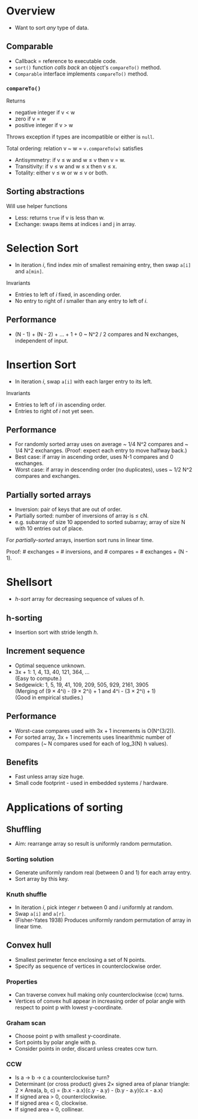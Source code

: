 # Overview
* Want to sort *any* type of data.

## Comparable
* Callback = reference to executable code.
* `sort()` function *calls back* an object's `compareTo()` method.
* `Comparable` interface implements `compareTo()` method.

### `compareTo()`
Returns

* negative integer if v < w
* zero if v = w
* positive integer if v > w

Throws exception if types are incompatible or either is `null`.

Total ordering: relation v ~ w = `v.compareTo(w)` satisfies

* Antisymmetry: if v &le; w and w &le; v then v = w.
* Transitivity: if v &le; w and w &le; x then v &le; x.
* Totality: either v &le; w or w &le; v or both.

## Sorting abstractions
Will use helper functions 

* Less: returns `true` if v is less than w.
* Exchange: swaps items at indices i and j in array.

# Selection Sort
* In iteration *i*, find index *min* of smallest remaining entry, then swap `a[i]` and `a[min]`.

Invariants

* Entries to left of *i* fixed, in ascending order.
* No entry to right of *i* smaller than any entry to left of *i*.

## Performance
* (N - 1) + (N - 2) + ... + 1 + 0 ~ N^2 / 2 compares and N exchanges, independent of input.

# Insertion Sort
* In iteration *i*, swap `a[i]` with each larger entry to its left.

Invariants

* Entries to left of *i* in ascending order.
* Entries to right of *i* not yet seen.

## Performance
* For randomly sorted array uses on average ~ 1/4 N^2 compares and ~ 1/4 N^2 exchanges. (Proof: expect each entry to move halfway back.)
* Best case: if array in ascending order, uses N-1 compares and 0 exchanges.
* Worst case: if array in descending order (no duplicates), uses ~ 1/2 N^2 compares and exchanges.

## Partially sorted arrays
* Inversion: pair of keys that are out of order.
* Partially sorted: number of inversions of array is &le; cN.
* e.g. subarray of size 10 appended to sorted subarray; array of size N with 10 entries out of place.

For *partially-sorted* arrays, insertion sort runs in linear time. 

Proof: # exchanges = # inversions, and # compares = # exchanges + (N - 1).

# Shellsort
* *h-sort* array for decreasing sequence of values of *h*.

## h-sorting
* Insertion sort with stride length *h*.

## Increment sequence
* Optimal sequence unknown.
* 3x + 1: 1, 4, 13, 40, 121, 364, ...  
(Easy to compute.)
* Sedgewick: 1, 5, 19, 41, 109, 209, 505, 929, 2161, 3905  
(Merging of (9 &times; 4^i) - (9 &times; 2^i) + 1 and 4^i - (3 &times; 2^i) + 1)  
(Good in empirical studies.)

## Performance
* Worst-case compares used with 3x + 1 increments is O(N^(3/2)).
* For sorted array, 3x + 1 increments uses linearithmic number of compares (~ N compares used for each of log_3(N) h values).

## Benefits
* Fast unless array size huge.
* Small code footprint - used in embedded systems / hardware.

# Applications of sorting
## Shuffling
* Aim: rearrange array so result is uniformly random permutation.

### Sorting solution
* Generate uniformly random real (between 0 and 1) for each array entry.
* Sort array by this key.

### Knuth shuffle
* In iteration *i*, pick integer *r* between 0 and *i* uniformly at random.
* Swap `a[i]` and `a[r]`.
* (Fisher-Yates 1938) Produces uniformly random permutation of array in linear time.

## Convex hull
* Smallest perimeter fence enclosing a set of N points.
* Specify as sequence of vertices in counterclockwise order.

### Properties
* Can traverse convex hull making only counterclockwise (ccw) turns.
* Vertices of convex hull appear in increasing order of polar angle with respect to point p with lowest y-coordinate.

### Graham scan
* Choose point p with smallest y-coordinate.
* Sort points by polar angle with p.
* Consider points in order, discard unless creates ccw turn.

### CCW
* Is a &rarr; b &rarr; c a counterclockwise turn?
* Determinant (or cross product) gives 2&times; signed area of planar triangle:  
2 &times; Area(a, b, c) = (b.x - a.x)(c.y - a.y) - (b.y - a.y)(c.x - a.x)
* If signed area > 0, counterclockwise.
* If signed area < 0, clockwise.
* If signed area = 0, collinear.